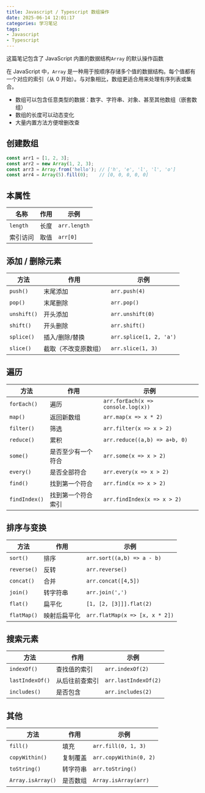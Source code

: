 ```yaml
---
title: Javascript / Typescript 数组操作
date: 2025-06-14 12:01:17
categories: 学习笔记
tags: 
- Javascript
- Typescript
---
```


这篇笔记包含了 JavaScript 内置的数据结构`Array` 的默认操作函数

<!-- more -->
<!-- toc -->

在 JavaScript 中，`Array` 是一种用于按顺序存储多个值的数据结构。每个值都有一个对应的索引（从 0 开始）。与对象相比，数组更适合用来处理有序列表或集合。

- 数组可以包含任意类型的数据：数字、字符串、对象、甚至其他数组（嵌套数组）
- 数组的长度可以动态变化
- 大量内置方法方便增删改查

## 创建数组

```javascript
const arr1 = [1, 2, 3];
const arr2 = new Array(1, 2, 3);
const arr3 = Array.from('hello'); // ['h', 'e', 'l', 'l', 'o']
const arr4 = Array(5).fill(0);    // [0, 0, 0, 0, 0]
```



## 本属性

| 名称     | 作用 | 示例         |
| -------- | ---- | ------------ |
| `length` | 长度 | `arr.length` |
| 索引访问 | 取值 | `arr[0]`     |



## 添加 / 删除元素

| 方法        | 作用                 | 示例                    |
| ----------- | -------------------- | ----------------------- |
| `push()`    | 末尾添加             | `arr.push(4)`           |
| `pop()`     | 末尾删除             | `arr.pop()`             |
| `unshift()` | 开头添加             | `arr.unshift(0)`        |
| `shift()`   | 开头删除             | `arr.shift()`           |
| `splice()`  | 插入/删除/替换       | `arr.splice(1, 2, 'a')` |
| `slice()`   | 截取（不改变原数组） | `arr.slice(1, 3)`       |



## 遍历

| 方法          | 作用               | 示例                               |
| ------------- | ------------------ | ---------------------------------- |
| `forEach()`   | 遍历               | `arr.forEach(x => console.log(x))` |
| `map()`       | 返回新数组         | `arr.map(x => x * 2)`              |
| `filter()`    | 筛选               | `arr.filter(x => x > 2)`           |
| `reduce()`    | 累积               | `arr.reduce((a,b) => a+b, 0)`      |
| `some()`      | 是否至少有一个符合 | `arr.some(x => x > 2)`             |
| `every()`     | 是否全部符合       | `arr.every(x => x > 2)`            |
| `find()`      | 找到第一个符合     | `arr.find(x => x > 2)`             |
| `findIndex()` | 找到第一个符合索引 | `arr.findIndex(x => x > 2)`        |



## 排序与变换

| 方法        | 作用         | 示例                           |
| ----------- | ------------ | ------------------------------ |
| `sort()`    | 排序         | `arr.sort((a,b) => a - b)`     |
| `reverse()` | 反转         | `arr.reverse()`                |
| `concat()`  | 合并         | `arr.concat([4,5])`            |
| `join()`    | 转字符串     | `arr.join(',')`                |
| `flat()`    | 扁平化       | `[1, [2, [3]]].flat(2)`        |
| `flatMap()` | 映射后扁平化 | `arr.flatMap(x => [x, x * 2])` |



## 搜索元素

| 方法            | 作用           | 示例                 |
| --------------- | -------------- | -------------------- |
| `indexOf()`     | 查找值的索引   | `arr.indexOf(2)`     |
| `lastIndexOf()` | 从后往前查索引 | `arr.lastIndexOf(2)` |
| `includes()`    | 是否包含       | `arr.includes(2)`    |



## 其他

| 方法              | 作用     | 示例                   |
| ----------------- | -------- | ---------------------- |
| `fill()`          | 填充     | `arr.fill(0, 1, 3)`    |
| `copyWithin()`    | 复制覆盖 | `arr.copyWithin(0, 2)` |
| `toString()`      | 转字符串 | `arr.toString()`       |
| `Array.isArray()` | 是否数组 | `Array.isArray(arr)`   |
